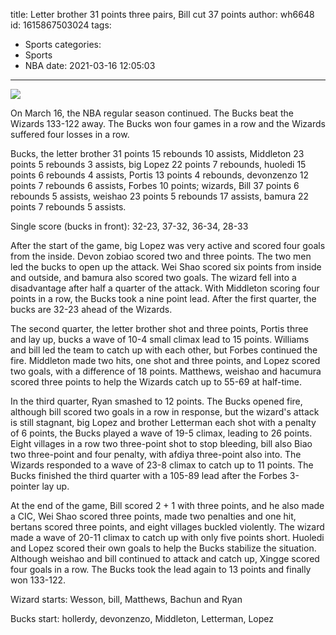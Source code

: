 title: Letter brother 31 points three pairs, Bill cut 37 points
author: wh6648
id: 1615867503024
tags: 
- Sports
categories: 
- Sports
- NBA
date: 2021-03-16 12:05:03
---
![](https://p8.itc.cn/images01/20210316/0ec6a13512a74b83a7b783413e3f25ad.jpeg)


On March 16, the NBA regular season continued. The Bucks beat the Wizards 133-122 away. The Bucks won four games in a row and the Wizards suffered four losses in a row.

Bucks, the letter brother 31 points 15 rebounds 10 assists, Middleton 23 points 5 rebounds 3 assists, big Lopez 22 points 7 rebounds, huoledi 15 points 6 rebounds 4 assists, Portis 13 points 4 rebounds, devonzenzo 12 points 7 rebounds 6 assists, Forbes 10 points; wizards, Bill 37 points 6 rebounds 5 assists, weishao 23 points 5 rebounds 17 assists, bamura 22 points 7 rebounds 5 assists.

Single score (bucks in front): 32-23, 37-32, 36-34, 28-33

After the start of the game, big Lopez was very active and scored four goals from the inside. Devon zobiao scored two and three points. The two men led the bucks to open up the attack. Wei Shao scored six points from inside and outside, and bamura also scored two goals. The wizard fell into a disadvantage after half a quarter of the attack. With Middleton scoring four points in a row, the Bucks took a nine point lead. After the first quarter, the bucks are 32-23 ahead of the Wizards.

The second quarter, the letter brother shot and three points, Portis three and lay up, bucks a wave of 10-4 small climax lead to 15 points. Williams and bill led the team to catch up with each other, but Forbes continued the fire. Middleton made two hits, one shot and three points, and Lopez scored two goals, with a difference of 18 points. Matthews, weishao and hacumura scored three points to help the Wizards catch up to 55-69 at half-time.

In the third quarter, Ryan smashed to 12 points. The Bucks opened fire, although bill scored two goals in a row in response, but the wizard's attack is still stagnant, big Lopez and brother Letterman each shot with a penalty of 6 points, the Bucks played a wave of 19-5 climax, leading to 26 points. Eight villages in a row two three-point shot to stop bleeding, bill also Biao two three-point and four penalty, with afdiya three-point also into. The Wizards responded to a wave of 23-8 climax to catch up to 11 points. The Bucks finished the third quarter with a 105-89 lead after the Forbes 3-pointer lay up.

At the end of the game, Bill scored 2 + 1 with three points, and he also made a CIC, Wei Shao scored three points, made two penalties and one hit, bertans scored three points, and eight villages buckled violently. The wizard made a wave of 20-11 climax to catch up with only five points short. Huoledi and Lopez scored their own goals to help the Bucks stabilize the situation. Although weishao and bill continued to attack and catch up, Xingge scored four goals in a row. The Bucks took the lead again to 13 points and finally won 133-122.

Wizard starts: Wesson, bill, Matthews, Bachun and Ryan

Bucks start: hollerdy, devonzenzo, Middleton, Letterman, Lopez

